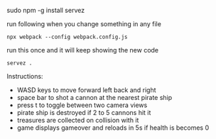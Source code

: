 
sudo npm -g install servez



run following when you change something in any file

```
npx webpack --config webpack.config.js

```

run this once and it will keep showing the new code

```
servez .
```


Instructions:

- WASD keys to move forward left back and right
- space bar to shot a cannon at the nearest pirate ship
- press t to toggle between two camera views
- pirate ship is destroyed if 2 to 5 cannons hit it
- treasures are collected on collision with it 
- game displays gameover and reloads in 5s if health is becomes 0